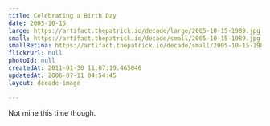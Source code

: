 ```yaml
---
title: Celebrating a Birth Day
date: 2005-10-15
large: https://artifact.thepatrick.io/decade/large/2005-10-15-1989.jpg
small: https://artifact.thepatrick.io/decade/small/2005-10-15-1989.jpg
smallRetina: https://artifact.thepatrick.io/decade/small/2005-10-15-1989@2x.jpg
flickrUrl: null
photoId: null
createdAt: 2011-01-30 11:07:19.465046
updatedAt: 2006-07-11 04:54:45
layout: decade-image

---
```

Not mine this time though.
